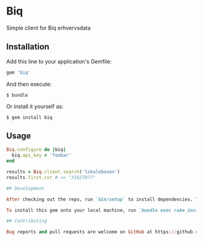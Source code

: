 # Biq

Simple client for Biq erhvervsdata

## Installation

Add this line to your application's Gemfile:

```ruby
gem 'biq'
```

And then execute:

    $ bundle

Or install it yourself as:

    $ gem install biq

## Usage

```ruby
Biq.configure do |biq|
  biq.api_key = 'foobar'
end

results = Biq.client.search('lokalebasen')
results.first.cvr # => "31627877"

## Development

After checking out the repo, run `bin/setup` to install dependencies. Then, run `rake rspec` to run the tests. You can also run `bin/console` for an interactive prompt that will allow you to experiment.

To install this gem onto your local machine, run `bundle exec rake install`. To release a new version, update the version number in `version.rb`, and then run `bundle exec rake release`, which will create a git tag for the version, push git commits and tags, and push the `.gem` file to [rubygems.org](https://rubygems.org).

## Contributing

Bug reports and pull requests are welcome on GitHub at https://github.com/[USERNAME]/biq.

